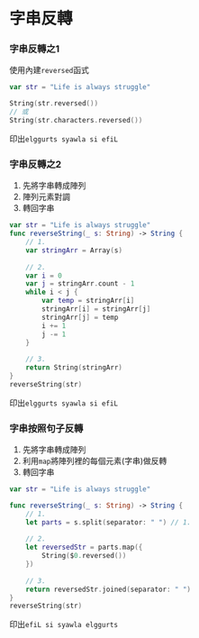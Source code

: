 # 字串反轉

### 字串反轉之1

使用內建`reversed`函式

```swift
var str = "Life is always struggle"

String(str.reversed())
// 或
String(str.characters.reversed())
```

印出`elggurts syawla si efiL`

### 字串反轉之2

1. 先將字串轉成陣列
2. 陣列元素對調
3. 轉回字串

```swift
var str = "Life is always struggle"
func reverseString(_ s: String) -> String {
    // 1.
    var stringArr = Array(s)
    
    // 2.
    var i = 0
    var j = stringArr.count - 1
    while i < j {
        var temp = stringArr[i]
        stringArr[i] = stringArr[j]
        stringArr[j] = temp
        i += 1
        j -= 1
    }
    
    // 3.
    return String(stringArr)
}
reverseString(str)
```

印出`elggurts syawla si efiL`

### 字串按照句子反轉

1. 先將字串轉成陣列
2. 利用`map`將陣列裡的每個元素\(字串\)做反轉
3. 轉回字串

```swift
var str = "Life is always struggle"

func reverseString(_ s: String) -> String {
    // 1.
    let parts = s.split(separator: " ") // 1.
    
    // 2.
    let reversedStr = parts.map({
        String($0.reversed())
    })
    
    // 3.
    return reversedStr.joined(separator: " ")
}
reverseString(str)
```

印出`efiL si syawla elggurts`

